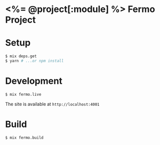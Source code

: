 # <%= @project[:module] %> Fermo Project

# Setup

```sh
$ mix deps.get
$ yarn # ...or npm install
```

# Development

```sh
$ mix fermo.live
```

The site is available at `http://localhost:4001`

# Build

```sh
$ mix fermo.build
```
